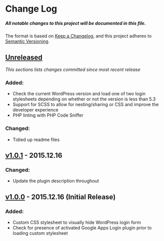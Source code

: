# Change Log

##### All notable changes to this project will be documented in this file.

The format is based on [Keep a Changelog](https://keepachangelog.com/en/1.0.0/),
and this project adheres to [Semantic Versioning](https://semver.org/spec/v2.0.0.html).

## [Unreleased](https://github.com/IIP-Design/wp-hide-login-form/compare/v1.0.1...HEAD)

_This sections lists changes committed since most recent release_

### Added:

- Check the current WordPress version and load one of two login stylesheets depending on whether or not the version is less than 5.3
- Support for SCSS to allow for nesting/sharing or CSS and improve the developer experience
- PHP linting with PHP Code Sniffer

### Changed:

- Tidied up readme files

## [v1.0.1](https://github.com/IIP-Design/wp-hide-login-form/compare/v1.0.0...v1.0.1) - 2015.12.16

### Changed:

- Update the plugin description throughout

## [v1.0.0](https://github.com/IIP-Design/wp-hide-login-form/releases/tag/v1.0.0) - 2015.12.16 (Initial Release)

### Added:

- Custom CSS stylesheet to visually hide WordPress login form
- Check for presence of activated Google Apps Login plugin prior to loading custom stylesheet
